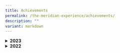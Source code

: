 ```yaml
---
title: Achievements
permalink: /the-meridian-experience/achievements/
description: ""
variant: markdown
---
```

<details>
  <summary><b>2023</b></summary>
	<h4>Academic</h4>
	<h5>Wits and Words National Debate Competition</h5>
	<p align="justify">Our P5 Team Meridian Debaters have won both Round 1 &amp; Round 2 of the Wits and Words National Debate Competition! The team members demonstrated resilience, teamwork &amp; good sportsmanship. Go Team Meridian! You do us Proud.</p>
	      <img src="/images/The%20Meridian%20Experience/Achievements/2023_Debate_Team.jpg" style="width:480px;height:350px;float:center">
	<br>
	<h5>National Mathematical Olympiad of Singapore 2023</h5>
	      <img src="/images/The%20Meridian%20Experience/Achievements/2023_GROUP_Maths.jpg" style="width:480px;height:350px;float:center">
	<br>
	<h5>Chinese Language Good Progress Award</h5>
	<p>This award shown the overall greatest improvement in the learning of Chinese Language. From the left Thaddeus Tay Jia Le (6RB), Won Zhe Kai (5IN) and Teo Pei Qing (4RB). </p>
	      <img src="/images/The%20Meridian%20Experience/Achievements/2023_CL1.jpg" style="width:480px;height:350px;float:center">
	<br>
	<h5>International Chinese Language and Chinese Poetry Recitation Competition</h5>
	      <img src="/images/The%20Meridian%20Experience/Achievements/2023_CL2.jpg" style="width:480px;height:350px;float:center">
	<br>
	<h5>6th National Text Recital Competition</h5>
	      <img src="/images/The%20Meridian%20Experience/Achievements/2023_CL3.jpg" style="width:480px;height:350px;float:center">
	<br>
	<h5>National Primary School Chinese Storytelling Competition</h5>
	      <img src="/images/The%20Meridian%20Experience/Achievements/2023_CL4.png" style="width:380px;height:450px;float:center">
	<br>
	<h5>Celebrating Success at Sayembara Bahasa Melayu 2023</h5>
	<p align="justify">Under the guidance of our dedicated ML teachers, our students seized the opportunity to showcase their linguistic prowess and acting skills among five other Pasir Ris schools. We are incredibly thrilled to announce that we clinched 3rd place for P2, P4, and P6 levels, and not to mention, Consolation prizes for the remaining three levels.</p>
	<table>
  <tbody><tr>
    <td><img src="/images/The%20Meridian%20Experience/Achievements/2023_BM1.jpg" style="width:480px;height:250px;float:center"></td>
    <td><img src="/images/The%20Meridian%20Experience/Achievements/2023_BM2.jpg" style="width:480px;height:250px;float:center"></td>
  </tr>
</tbody></table>
	<table>
  <tbody><tr>
    <td><img src="/images/The%20Meridian%20Experience/Achievements/2023_BM3.jpg" style="width:480px;height:250px;float:center"></td>
    <td><img src="/images/The%20Meridian%20Experience/Achievements/2023_BM4.jpg" style="width:480px;height:250px;float:center"></td>
  </tr>
</tbody></table>
	<br><br>
<img src="/images/The%20Meridian%20Experience/Achievements/2023_BM5.jpg" style="width:480px;height:350px;float:center">
	<br>
	<h5>Karya Kreatif 2023 </h5>
	      <img src="/images/The%20Meridian%20Experience/Achievements/2023_ML1.jpg" style="width:480px;height:350px;float:center">
	<br>
</details>
<details>
  <summary><b>2022</b></summary>
	<h4>CCA - Games and Sports</h4>
	<h5>Floor Ball</h5>
	<p align="justify">Insert Text</p>
	      <img src="/images/The%20Meridian%20Experience/Achievements/Floor_Ball__CCA_.jpg" style="width:550px;height:350px;float:center">
	<br>
	<h5>Soccer</h5>
	<p align="justify">Insert Text</p>
	      <img src="/images/The%20Meridian%20Experience/Achievements/2022_Soccer__CCA_.jpg" style="width:550px;height:350px;float:center">
	<br>
	<h4>CCA - Performing &amp; Visual Arts</h4>
	<h5>SYF Guzheng</h5>
	<p align="justify">Team Meridian Guzheng! Months of hard work and effort have paid off, and we totally love the melodious performance that touched and moved us greatly. </p>
	      <img src="/images/The%20Meridian%20Experience/Achievements/Guzheng__1_July_.jpg" style="width:550px;height:350px;float:center">
	<br>
	<h5>SYF Chinese Dance</h5>
	<p align="justify">
What a captivating performance by our Team Meridian's Chinese Dance at the SYF&nbsp;❤️ </p>
	      <img src="/images/The%20Meridian%20Experience/Achievements/Chinese_Dance___22_July_2022.jpg" style="width:550px;height:350px;float:center">
	<h5>SYF Malay Dance</h5>
	<p align="justify">Our Team Meridian’s Malay Dance put up a charming performance at the SYF !</p>
	      <img src="/images/The%20Meridian%20Experience/Achievements/Malay_Dance___22_July_2022.jpg" style="width:550px;height:350px;float:center">
<h4>CCA - Clubs and Societies</h4>
<h5>National Primary Schools Photography Competition</h5>
<p align="justify">
Our student Tan Hong Yu (5CA) from the Media Production Club emerged 2nd Runner-up in the Open Category in the National Primary Schools Photography Competition!<br>
We would also like to congratulate Alvi Adly (4CA), Schaffa Sahril (4CA) and Myesha Ambretta (5CA) for being shortlisted for the People's Choice Award.<br></p>
<table>
  <tbody><tr>
    <td><img src="/images/The%20Meridian%20Experience/Achievements/CCA_Photography_1___28_Aug_2022.jpg" style="width:550px;height:250px;float:center"></td>
    <td><img src="/images/The%20Meridian%20Experience/Achievements/CCA_Photography_2___28_Aug_2022.jpg" style="width:550px;height:250px;float:center"></td>
  </tr>
	</tbody></table>
	<table>
  <tbody><tr>
    <td><img src="/images/The%20Meridian%20Experience/Achievements/CCA_Photography_3___28_Aug_2022.jpg" style="width:550px;height:250px;float:center"></td>
    <td><img src="/images/The%20Meridian%20Experience/Achievements/CCA_Photography_4___28_Aug_2022.jpg" style="width:550px;height:250px;float:center"></td>
  </tr>
	</tbody></table>
</details>